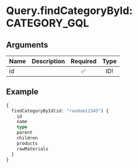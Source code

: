 # Query.findCategoryById: CATEGORY_GQL
                 
## Arguments
| Name | Description | Required | Type |
| :--- | :---------- | :------: | :--: |
| id |  | ✅ | ID! |
            
## Example
```graphql
{
  findCategoryById(id: "random12345") {
    id
    name
    type
    parent
    children
    products
    rawMaterials
  }
}

```